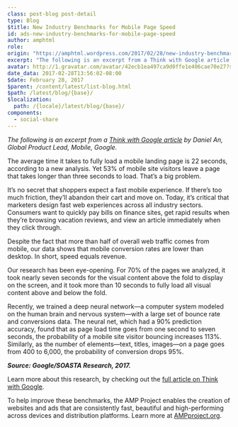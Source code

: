 ```yaml
---
class: post-blog post-detail
type: Blog
$title: New Industry Benchmarks for Mobile Page Speed
id: ads-new-industry-benchmarks-for-mobile-page-speed
author: amphtml
role: 
origin: "https://amphtml.wordpress.com/2017/02/28/new-industry-benchmarks-for-mobile-page-speed/amp/"
excerpt: "The following is an excerpt from a Think with Google article by Daniel An, Global Product Lead, Mobile, Google. The average time it takes to fully load a mobile landing page is 22 seconds, according to a new analysis. Yet 53% of mobile site visitors leave a page that takes longer than three seconds to load. That&#8217;s [&#8230;]"
avatar: http://1.gravatar.com/avatar/42ecb1ea497ca9d0ffe1e406cae70e27?s=96&d=identicon&r=G
date_data: 2017-02-28T13:56:02-08:00
$date: February 28, 2017
$parent: /content/latest/list-blog.html
$path: /latest/blog/{base}/
$localization:
  path: /{locale}/latest/blog/{base}/
components:
  - social-share
---
```


<div class="amp-wp-article-content">
<p><em>The following is an excerpt from a <a href="https://www.thinkwithgoogle.com/articles/mobile-page-speed-new-industry-benchmarks.html" target="_blank">Think with Google article</a> by Daniel An, Global Product Lead, Mobile, Google.</em></p>
<p>The average time it takes to fully load a mobile landing page is 22 seconds, according to a new analysis. Yet 53% of mobile site visitors leave a page that takes longer than three seconds to load. That&#8217;s a big problem.</p>
<p>It&#8217;s no secret that shoppers expect a fast mobile experience. If there&#8217;s too much friction, they&#8217;ll abandon their cart and move on. Today, it&#8217;s critical that marketers design fast web experiences across all industry sectors. Consumers want to quickly pay bills on finance sites, get rapid results when they&#8217;re browsing vacation reviews, and view an article immediately when they click through.</p>
<p>Despite the fact that more than half of overall web traffic comes from mobile, our data shows that mobile conversion rates are lower than desktop. In short, speed equals revenue.</p>
<div>
<p>Our research has been eye-opening. For 70% of the pages we analyzed, it took nearly seven seconds for the visual content above the fold to display on the screen, and it took more than 10 seconds to fully load all visual content above and below the fold.</p>
<p>Recently, we trained a deep neural network—a computer system modeled on the human brain and nervous system—with a large set of bounce rate and conversions data. The neural net, which had a 90% prediction accuracy, found that as page load time goes from one second to seven seconds, the probability of a mobile site visitor bouncing increases 113%. Similarly, as the number of elements—text, titles, images—on a page goes from 400 to 6,000, the probability of conversion drops 95%.</p>
</div>
<div></div>
<div><div class="wp-image  size-full wp-image-1141 aligncenter"><amp-img layout='responsive' width="1000" height="698" src="https://amphtml.files.wordpress.com/2017/02/think-w-google.png?w=660" srcset="https://amphtml.files.wordpress.com/2017/02/think-w-google.png?w=660 660w, https://amphtml.files.wordpress.com/2017/02/think-w-google.png?w=150 150w, https://amphtml.files.wordpress.com/2017/02/think-w-google.png?w=300 300w, https://amphtml.files.wordpress.com/2017/02/think-w-google.png?w=768 768w, https://amphtml.files.wordpress.com/2017/02/think-w-google.png 1000w" sizes="(max-width: 660px) 100vw, 660px"></amp-img></div>
<p><em><strong>Source: Google/SOASTA Research, 2017.</strong></em></p>
<p>Learn more about this research, by checking out the <a href="https://www.thinkwithgoogle.com/articles/mobile-page-speed-new-industry-benchmarks.html">full article on Think with Google</a>.</p>
<p>To help improve these benchmarks, the AMP Project enables the creation of websites and ads that are consistently fast, beautiful and high-performing across devices and distribution platforms. Learn more at <a href="http://ampproject.org">AMPproject.org</a>.</p>
<div></div>
<div class="yj6qo ajU"></div><br />  
</div>

